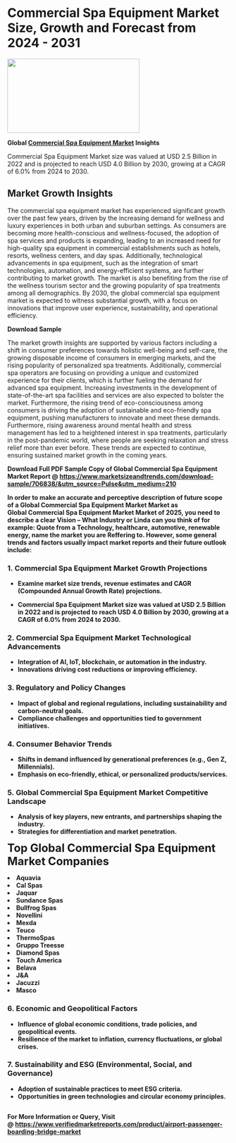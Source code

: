 <H1>Commercial Spa Equipment Market Size, Growth and Forecast from 2024 - 2031</H1><img class="aligncenter size-medium wp-image-584254" src="https://thirdeyenews.in/wp-content/uploads/2024/09/Global-Market-Research-300x168.jpeg" alt="" width="300" height="168" /><p><strong>Global&nbsp;<a href="https://www.marketsizeandtrends.com/download-sample/706838/&amp;utm_source=Pulse&amp;utm_medium=210">Commercial Spa Equipment Market</a> Insights</strong></p><p>Commercial Spa Equipment Market size was valued at USD 2.5 Billion in 2022 and is projected to reach USD 4.0 Billion by 2030, growing at a CAGR of 6.0% from 2024 to 2030.</p><p><h2>Market Growth Insights</h2> <p>The commercial spa equipment market has experienced significant growth over the past few years, driven by the increasing demand for wellness and luxury experiences in both urban and suburban settings. As consumers are becoming more health-conscious and wellness-focused, the adoption of spa services and products is expanding, leading to an increased need for high-quality spa equipment in commercial establishments such as hotels, resorts, wellness centers, and day spas. Additionally, technological advancements in spa equipment, such as the integration of smart technologies, automation, and energy-efficient systems, are further contributing to market growth. The market is also benefiting from the rise of the wellness tourism sector and the growing popularity of spa treatments among all demographics. By 2030, the global commercial spa equipment market is expected to witness substantial growth, with a focus on innovations that improve user experience, sustainability, and operational efficiency.</p> <p><strong>Download Sample</strong></p> <p>The market growth insights are supported by various factors including a shift in consumer preferences towards holistic well-being and self-care, the growing disposable income of consumers in emerging markets, and the rising popularity of personalized spa treatments. Additionally, commercial spa operators are focusing on providing a unique and customized experience for their clients, which is further fueling the demand for advanced spa equipment. Increasing investments in the development of state-of-the-art spa facilities and services are also expected to bolster the market. Furthermore, the rising trend of eco-consciousness among consumers is driving the adoption of sustainable and eco-friendly spa equipment, pushing manufacturers to innovate and meet these demands. Furthermore, rising awareness around mental health and stress management has led to a heightened interest in spa treatments, particularly in the post-pandemic world, where people are seeking relaxation and stress relief more than ever before. These trends are expected to continue, ensuring sustained market growth in the coming years.</p> <p><strong></p><p><span class=""><strong>Download Full PDF Sample Copy of Global Commercial Spa Equipment Market Report</strong> @ <a href="https://www.marketsizeandtrends.com/download-sample/706838/&amp;utm_source=Pulse&amp;utm_medium=210" target="_blank">https://www.marketsizeandtrends.com/download-sample/706838/&amp;utm_source=Pulse&amp;utm_medium=210</a></span></p><p>In order to make an accurate and perceptive description of future scope of a Global&nbsp;Commercial Spa Equipment Market Market as Global&nbsp;Commercial Spa Equipment Market Market of 2025, you need to describe a clear Vision &ndash; What Industry or Linda can you think of for example: Quote from a Technology, healthcare, automotive, renewable energy, name the market you are Reffering to. However, some general trends and factors usually impact market reports and their future outlook include:</p><h3>1.&nbsp;<strong>Commercial Spa Equipment Market Growth Projections</strong></h3><ul><li>Examine market size trends, revenue estimates and CAGR (Compounded Annual Growth Rate) projections.</li><li><p>Commercial Spa Equipment Market size was valued at USD 2.5 Billion in 2022 and is projected to reach USD 4.0 Billion by 2030, growing at a CAGR of 6.0% from 2024 to 2030.</p></li></ul><h3>2.&nbsp;<strong>Commercial Spa Equipment Market Technological Advancements</strong></h3><ul><li>Integration of AI, IoT, blockchain, or automation in the industry.</li><li>Innovations driving cost reductions or improving efficiency.</li></ul><h3>3.&nbsp;<strong>Regulatory and Policy Changes</strong></h3><ul><li>Impact of global and regional regulations, including sustainability and carbon-neutral goals.</li><li>Compliance challenges and opportunities tied to government initiatives.</li></ul><h3>4.&nbsp;<strong>Consumer Behavior Trends</strong></h3><ul><li>Shifts in demand influenced by generational preferences (e.g., Gen Z, Millennials).</li><li>Emphasis on eco-friendly, ethical, or personalized products/services.</li></ul><h3>5.&nbsp;<strong>Global Commercial Spa Equipment Market Competitive Landscape</strong></h3><ul><li>Analysis of key players, new entrants, and partnerships shaping the industry.</li><li>Strategies for differentiation and market penetration.</li></ul><p data-pm-slice="1 1 []"><span style="color: inherit; font-family: inherit; font-size: 25px;">Top Global Commercial Spa Equipment Market Companies</span></p><div class="" data-test-id=""><p><li>Aquavia</li><li> Cal Spas</li><li> Jaquar</li><li> Sundance Spas</li><li> Bullfrog Spas</li><li> Novellini</li><li> Mexda</li><li> Teuco</li><li> ThermoSpas</li><li> Gruppo Treesse</li><li> Diamond Spas</li><li> Touch America</li><li> Belava</li><li> J&A</li><li> Jacuzzi</li><li> Masco</li></p></div><h3>6.&nbsp;<strong>Economic and Geopolitical Factors</strong></h3><ul><li>Influence of global economic conditions, trade policies, and geopolitical events.</li><li>Resilience of the market to inflation, currency fluctuations, or global crises.</li></ul><h3>7.&nbsp;<strong>Sustainability and ESG (Environmental, Social, and Governance)</strong></h3><ul><li>Adoption of sustainable practices to meet ESG criteria.</li><li>Opportunities in green technologies and circular economy principles.</li></ul><h2><strong style="font-size: 14px;">For More Information or Query, Visit @&nbsp;</strong><a style="background-color: #ffffff; font-size: 14px;" href="https://www.marketsizeandtrends.com/report/commercial-spa-equipment-market/" target="_blank">https://www.verifiedmarketreports.com/product/airport-passenger-boarding-bridge-market</a></h2>

